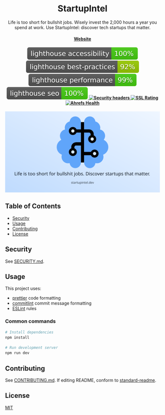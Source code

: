<h1 align="center">StartupIntel</h1>
<p align="center">
  Life is too short for bullshit jobs. Wisely invest the 2,000 hours a year you spend at work. Use StartupIntel: discover tech startups that matter.
</p>
<h4 align="center">
  <a href="https://www.startupintel.dev/">Website</a>
</h4>

<h4 align="center">
   <a href="https://github.com/emazzotta/lighthouse-badges">
    <img src="./results/lighthouse_accessibility.svg" alt="Lighthouse Accessibility Badge">
  </a>
   <a href="https://github.com/emazzotta/lighthouse-badges">
    <img src="./results/lighthouse_best-practices.svg" alt="Lighthouse Best Practices Badge">
  </a>
   <a href="https://github.com/emazzotta/lighthouse-badges">
    <img src="./results/lighthouse_performance.svg" alt="Lighthouse Performance Badge">
  </a>
   <a href="https://github.com/emazzotta/lighthouse-badges">
    <img src="./results/lighthouse_seo.svg" alt="Lighthouse SEO Badge">
  </a>
   <a href="https://securityheaders.com/?q=https%3A%2F%2Fwww.startupintel.dev%2F&hide=on&followRedirects=on">
    <img src="https://img.shields.io/security-headers?url=https%3A%2F%2Fwww.startupintel.dev%2F" alt="Security headers">
  </a>
   <a href="https://www.ssllabs.com/ssltest/analyze.html?d=startupintel.dev">
    <img src="https://img.shields.io/badge/qualys%20ssl-A%2B-brightgreen" alt="SSL Rating">
  </a>
   <a href="https://ahrefs.com/site-audit">
    <img src="https://img.shields.io/badge/ahrefs%20health-100-brightgreen" alt="Ahrefs Health">
  </a>
</h4>

[![StartupIntel](./public/og.png)](https://www.startupintel.dev/)

## Table of Contents

- [Security](#security)
- [Usage](#usage)
- [Contributing](#contributing)
- [License](#lincense)

## Security

See [SECURITY.md](./SECURITY.md).

## Usage

This project uses:

- [prettier](https://prettier.io/) code formatting
- [commitlint](https://github.com/conventional-changelog/commitlint) commit message formatting
- [ESLint](https://eslint.org/) rules

### Common commands

```bash
# Install dependencies
npm install

# Run development server
npm run dev
```

## Contributing

See [CONTRIBUTING.md](./CONTRIBUTING.md). If editing README, conform to [standard-readme](https://github.com/RichardLitt/standard-readme).

## License

[MIT](./LICENSE)
